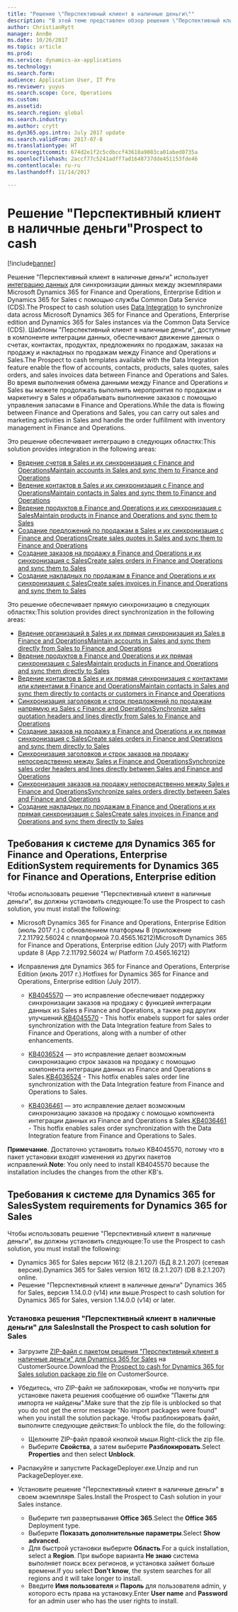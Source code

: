```yaml
---
title: "Решение \"Перспективный клиент в наличные деньги\""
description: "В этой теме представлен обзор решения \"Перспективный клиент в наличные деньги\" между Dynamics 365 for Finance and Operations, Enterprise Edition и Dynamics 365 for Sales."
author: ChristianRytt
manager: AnnBe
ms.date: 10/26/2017
ms.topic: article
ms.prod: 
ms.service: dynamics-ax-applications
ms.technology: 
ms.search.form: 
audience: Application User, IT Pro
ms.reviewer: yuyus
ms.search.scope: Core, Operations
ms.custom: 
ms.assetid: 
ms.search.region: global
ms.search.industry: 
ms.author: crytt
ms.dyn365.ops.intro: July 2017 update
ms.search.validFrom: 2017-07-8
ms.translationtype: HT
ms.sourcegitcommit: 674d2e1f2c5cdbccf43618a9083ca01abed0735a
ms.openlocfilehash: 2accf77c5241adff7ad1648737dde451153fde46
ms.contentlocale: ru-ru
ms.lasthandoff: 11/14/2017

---
```


# <a name="prospect-to-cash"></a><span data-ttu-id="e4792-103">Решение "Перспективный клиент в наличные деньги"</span><span class="sxs-lookup"><span data-stu-id="e4792-103">Prospect to cash</span></span>  

[!include[banner](../includes/banner.md)]

<span data-ttu-id="e4792-104">Решение "Перспективный клиент в наличные деньги" использует [интеграцию данных](/common-data-service/entity-reference/dynamics-365-integration) для синхронизации данных между экземплярами Microsoft Dynamics 365 for Finance and Operations, Enterprise Edition и Dynamics 365 for Sales с помощью службы Common Data Service (CDS).</span><span class="sxs-lookup"><span data-stu-id="e4792-104">The Prospect to cash solution uses [Data Integration](/common-data-service/entity-reference/dynamics-365-integration) to synchronize data across Microsoft Dynamics 365 for Finance and Operations, Enterprise edition and Dynamics 365 for Sales instances via the Common Data Service (CDS).</span></span> <span data-ttu-id="e4792-105">Шаблоны "Перспективный клиент в наличные деньги", доступные в компоненте интеграции данных, обеспечивают движение данных о счетах, контактах, продуктах, предложениях по продажам, заказах на продажу и накладных по продажам между Finance and Operations и Sales.</span><span class="sxs-lookup"><span data-stu-id="e4792-105">The Prospect to cash templates available with the Data Integration feature enable the flow of accounts, contacts, products, sales quotes, sales orders, and sales invoices data between Finance and Operations and Sales.</span></span> <span data-ttu-id="e4792-106">Во время выполнения обмена данными между Finance and Operations и Sales вы можете продолжать выполнять мероприятия по продажам и маркетингу в Sales и обрабатывать выполнение заказов с помощью управления запасами в Finance and Operations.</span><span class="sxs-lookup"><span data-stu-id="e4792-106">While the data is flowing between Finance and Operations and Sales, you can carry out sales and marketing activities in Sales and handle the order fulfillment with inventory management in Finance and Operations.</span></span> 

<span data-ttu-id="e4792-107">Это решение обеспечивает интеграцию в следующих областях:</span><span class="sxs-lookup"><span data-stu-id="e4792-107">This solution provides integration in the following areas:</span></span> 

-   [<span data-ttu-id="e4792-108">Ведение счетов в Sales и их синхронизация с Finance and Operations</span><span class="sxs-lookup"><span data-stu-id="e4792-108">Maintain accounts in Sales and sync them to Finance and Operations</span></span>](accounts-template-mapping.md)
-   [<span data-ttu-id="e4792-109">Ведение контактов в Sales и их синхронизация с Finance and Operations</span><span class="sxs-lookup"><span data-stu-id="e4792-109">Maintain contacts in Sales and sync them to Finance and Operations</span></span>](contacts-template-mapping.md)
-   [<span data-ttu-id="e4792-110">Ведение продуктов в Finance and Operations и их синхронизация с Sales</span><span class="sxs-lookup"><span data-stu-id="e4792-110">Maintain products in Finance and Operations and sync them to Sales</span></span>](products-template-mapping.md)
-   [<span data-ttu-id="e4792-111">Создание предложений по продажам в Sales и их синхронизация с Finance and Operations</span><span class="sxs-lookup"><span data-stu-id="e4792-111">Create sales quotes in Sales and sync them to Finance and Operations</span></span>](sales-quotation-template-mapping.md)
-   [<span data-ttu-id="e4792-112">Создание заказов на продажу в Finance and Operations и их синхронизация с Sales</span><span class="sxs-lookup"><span data-stu-id="e4792-112">Create sales orders in Finance and Operations and sync them to Sales</span></span>](sales-order-template-mapping.md)
-   [<span data-ttu-id="e4792-113">Создание накладных по продажам в Finance and Operations и их синхронизация с Sales</span><span class="sxs-lookup"><span data-stu-id="e4792-113">Create sales invoices in Finance and Operations and sync them to Sales</span></span>](sales-invoice-template-mapping.md)

<span data-ttu-id="e4792-114">Это решение обеспечивает прямую синхронизацию в следующих областях:</span><span class="sxs-lookup"><span data-stu-id="e4792-114">This solution provides direct synchronization in the following areas:</span></span>

-   [<span data-ttu-id="e4792-115">Ведение организаций в Sales и их прямая синхронизация из Sales в Finance and Operations</span><span class="sxs-lookup"><span data-stu-id="e4792-115">Maintain accounts in Sales and sync them directly from Sales to Finance and Operations</span></span>](accounts-template-mapping-direct.md)
-   [<span data-ttu-id="e4792-116">Ведение продуктов в Finance and Operations и их прямая синхронизация с Sales</span><span class="sxs-lookup"><span data-stu-id="e4792-116">Maintain products in Finance and Operations and sync them directly to Sales</span></span>](products-template-mapping-direct.md)
-   [<span data-ttu-id="e4792-117">Ведение контактов в Sales и их прямая синхронизация с контактами или клиентами в Finance and Operations</span><span class="sxs-lookup"><span data-stu-id="e4792-117">Maintain contacts in Sales and sync them directly to contacts or customers in Finance and Operations</span></span>](contacts-template-mapping-direct.md)
-   [<span data-ttu-id="e4792-118">Синхронизация заголовков и строк предложений по продажам напрямую из Sales с Finance and Operations</span><span class="sxs-lookup"><span data-stu-id="e4792-118">Synchronize sales quotation headers and lines directly from Sales to Finance and Operations</span></span>](sales-quotation-template-mapping-sales-fin.md)
-   [<span data-ttu-id="e4792-119">Создание заказов на продажу в Finance and Operations и их прямая синхронизация с Sales</span><span class="sxs-lookup"><span data-stu-id="e4792-119">Create sales orders in Finance and Operations and sync them directly to Sales</span></span>](sales-order-template-mapping-direct.md)
-  [<span data-ttu-id="e4792-120">Синхронизация заголовков и строк заказов на продажу непосредственно между Sales и Finance and Operations</span><span class="sxs-lookup"><span data-stu-id="e4792-120">Synchronize sales order headers and lines directly between Sales and Finance and Operations</span></span>](sales-order-template-mapping-between-sales-fin.md)
-   [<span data-ttu-id="e4792-121">Синхронизация заказов на продажу непосредственно между Sales и Finance and Operations</span><span class="sxs-lookup"><span data-stu-id="e4792-121">Synchronize sales orders directly between Sales and Finance and Operations</span></span>](sales-order-template-mapping-direct-two-ways.md)
-   [<span data-ttu-id="e4792-122">Создание накладных по продажам в Finance and Operations и их прямая синхронизация с Sales</span><span class="sxs-lookup"><span data-stu-id="e4792-122">Create sales invoices in Finance and Operations and sync them directly to Sales</span></span>](sales-invoice-template-mapping-direct.md)


## <a name="system-requirements-for-dynamics-365-for-finance-and-operations-enterprise-edition"></a><span data-ttu-id="e4792-123">Требования к системе для Dynamics 365 for Finance and Operations, Enterprise Edition</span><span class="sxs-lookup"><span data-stu-id="e4792-123">System requirements for Dynamics 365 for Finance and Operations, Enterprise edition</span></span>

<span data-ttu-id="e4792-124">Чтобы использовать решение "Перспективный клиент в наличные деньги", вы должны установить следующее:</span><span class="sxs-lookup"><span data-stu-id="e4792-124">To use the Prospect to cash solution, you must install the following:</span></span>

- <span data-ttu-id="e4792-125">Microsoft Dynamics 365 for Finance and Operations, Enterprise Edition (июль 2017 г.) с обновлением платформы 8 (приложение 7.2.11792.56024 с платформой 7.0.4565.16212)</span><span class="sxs-lookup"><span data-stu-id="e4792-125">Microsoft Dynamics 365 for Finance and Operations, Enterprise edition (July 2017) with Platform update 8 (App 7.2.11792.56024 w/ Platform 7.0.4565.16212)</span></span>

- <span data-ttu-id="e4792-126">Исправления для Dynamics 365 for Finance and Operations, Enterprise Edition (июль 2017 г.).</span><span class="sxs-lookup"><span data-stu-id="e4792-126">Hotfixes for Dynamics 365 for Finance and Operations, Enterprise edition (July 2017).</span></span>
        
    -  <span data-ttu-id="e4792-127">[KB4045570](https://fix.lcs.dynamics.com/Issue/Resolved?kb=4045570&bugId=3851320&qc=ac1145034fd04ab71ccc4d14aa012f245176712c9af7c36bb77a118726d46160) — это исправление обеспечивает поддержку синхронизации заказов на продажу с функцией интеграции данных из Sales в Finance and Operations, а также ряд других улучшений.</span><span class="sxs-lookup"><span data-stu-id="e4792-127">[KB4045570](https://fix.lcs.dynamics.com/Issue/Resolved?kb=4045570&bugId=3851320&qc=ac1145034fd04ab71ccc4d14aa012f245176712c9af7c36bb77a118726d46160) - This hotfix enabels support for sales order synchronization with the Data Integration feature from Sales to Finance and Operations, along with a number of other enhancements.</span></span>

    -  <span data-ttu-id="e4792-128">[KB4036524](https://fix.lcs.dynamics.com/Issue/Resolved?kb=4036524&bugId=3847504&qc=e2fcfae08b1a5d5ce9f53f330e8c212b0636c375368ff7d8d9b5ec6701523ad2) — это исправление делает возможным синхронизацию строк заказов на продажу с помощью компонента интеграции данных из Finance and Operations в Sales.</span><span class="sxs-lookup"><span data-stu-id="e4792-128">[KB4036524](https://fix.lcs.dynamics.com/Issue/Resolved?kb=4036524&bugId=3847504&qc=e2fcfae08b1a5d5ce9f53f330e8c212b0636c375368ff7d8d9b5ec6701523ad2) - This hotfix enables sales order line synchronization with the Data Integration feature from Finance and Operations to Sales.</span></span>
        
    -  <span data-ttu-id="e4792-129">[KB4036461](https://fix.lcs.dynamics.com/Issue/Resolved?kb=4036461&bugId=3847029&qc=e2fcfae08b1a5d5ce9f53f330e8c212b0636c375368ff7d8d9b5ec6701523ad2) — это исправление делает возможным синхронизацию заказов на продажу с помощью компонента интеграции данных из Finance and Operations в Sales.</span><span class="sxs-lookup"><span data-stu-id="e4792-129">[KB4036461](https://fix.lcs.dynamics.com/Issue/Resolved?kb=4036461&bugId=3847029&qc=e2fcfae08b1a5d5ce9f53f330e8c212b0636c375368ff7d8d9b5ec6701523ad2) - This hotfix enables sales order synchronization with the Data Integration feature from Finance and Operations to Sales.</span></span>

<span data-ttu-id="e4792-130">**Примечание**. Достаточно установить только KB4045570, потому что в пакет установки входят изменения из других пакетов исправлений.</span><span class="sxs-lookup"><span data-stu-id="e4792-130">**Note**: You only need to install KB4045570 because the installation includes the changes from the other KB's.</span></span>
 
## <a name="system-requirements-for-dynamics-365-for-sales"></a><span data-ttu-id="e4792-131">Требования к системе для Dynamics 365 for Sales</span><span class="sxs-lookup"><span data-stu-id="e4792-131">System requirements for Dynamics 365 for Sales</span></span>

<span data-ttu-id="e4792-132">Чтобы использовать решение "Перспективный клиент в наличные деньги", вы должны установить следующее:</span><span class="sxs-lookup"><span data-stu-id="e4792-132">To use the Prospect to cash solution, you must install the following:</span></span>

- <span data-ttu-id="e4792-133">Dynamics 365 for Sales версии 1612 (8.2.1.207) (БД 8.2.1.207) (сетевая версия).</span><span class="sxs-lookup"><span data-stu-id="e4792-133">Dynamics 365 for Sales version 1612 (8.2.1.207) (DB 8.2.1.207) online.</span></span>
- <span data-ttu-id="e4792-134">Решение "Перспективный клиент в наличные деньги" Dynamics 365 for Sales, версия 1.14.0.0 (v14) или выше.</span><span class="sxs-lookup"><span data-stu-id="e4792-134">Prospect to cash solution for Dynamics 365 for Sales, version 1.14.0.0 (v14) or later.</span></span>

### <a name="install-the-prospect-to-cash-solution-for-sales"></a><span data-ttu-id="e4792-135">Установка решения "Перспективный клиент в наличные деньги" для Sales</span><span class="sxs-lookup"><span data-stu-id="e4792-135">Install the Prospect to cash solution for Sales</span></span>

- <span data-ttu-id="e4792-136">Загрузите [ZIP-файл с пакетом решения "Перспективный клиент в наличные деньги" для Dynamics 365 for Sales](https://mbs.microsoft.com/customersource/Global/365Enterprise/downloads/product-releases/MD365FNOPENTProspectToCash) на CustomerSource.</span><span class="sxs-lookup"><span data-stu-id="e4792-136">Download the [Prospect to cash for Dynamics 365 for Sales solution package zip file](https://mbs.microsoft.com/customersource/Global/365Enterprise/downloads/product-releases/MD365FNOPENTProspectToCash) on CustomerSource.</span></span>

- <span data-ttu-id="e4792-137">Убедитесь, что ZIP-файл не заблокирован, чтобы не получить при установке пакета решения сообщение об ошибке "Пакеты для импорта не найдены".</span><span class="sxs-lookup"><span data-stu-id="e4792-137">Make sure that the zip file is unblocked so that you do not get the error message "No import packages were found" when you install the solution package.</span></span> <span data-ttu-id="e4792-138">Чтобы разблокировать файл, выполните следующие действия:</span><span class="sxs-lookup"><span data-stu-id="e4792-138">To unblock the file, do the following:</span></span>

    -  <span data-ttu-id="e4792-139">Щелкните ZIP-файл правой кнопкой мыши.</span><span class="sxs-lookup"><span data-stu-id="e4792-139">Right-click the zip file.</span></span>
    -  <span data-ttu-id="e4792-140">Выберите **Свойства**, а затем выберите **Разблокировать**.</span><span class="sxs-lookup"><span data-stu-id="e4792-140">Select **Properties** and then select **Unblock**.</span></span> 

- <span data-ttu-id="e4792-141">Распакуйте и запустите PackageDeployer.exe.</span><span class="sxs-lookup"><span data-stu-id="e4792-141">Unzip and run PackageDeployer.exe.</span></span>

- <span data-ttu-id="e4792-142">Установите решение "Перспективный клиент в наличные деньги" в своем экземпляре Sales.</span><span class="sxs-lookup"><span data-stu-id="e4792-142">Install the Prospect to Cash solution in your Sales instance.</span></span>

    - <span data-ttu-id="e4792-143">Выберите тип развертывания **Office 365**.</span><span class="sxs-lookup"><span data-stu-id="e4792-143">Select the **Office 365** Deployment type.</span></span>
    - <span data-ttu-id="e4792-144">Выберите **Показать дополнительные параметры**.</span><span class="sxs-lookup"><span data-stu-id="e4792-144">Select **Show advanced**.</span></span>
    - <span data-ttu-id="e4792-145">Для быстрой установки выберите **Область**.</span><span class="sxs-lookup"><span data-stu-id="e4792-145">For a quick installation, select a **Region**.</span></span> <span data-ttu-id="e4792-146">При выборе варианта **Не знаю** система выполняет поиск всех регионов, и установка займет больше времени.</span><span class="sxs-lookup"><span data-stu-id="e4792-146">If you select **Don’t know**, the system searches for all regions and it will take longer to install.</span></span>
    - <span data-ttu-id="e4792-147">Введите **Имя пользователя** и **Пароль** для пользователя admin, у которого есть права на установку.</span><span class="sxs-lookup"><span data-stu-id="e4792-147">Enter **User name** and **Password** for an admin user who has the user rights to install.</span></span>

